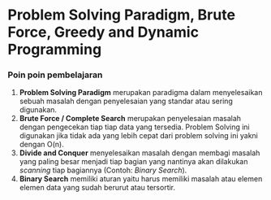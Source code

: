 # Problem Solving Paradigm, Brute Force, Greedy and Dynamic Programming

### Poin poin pembelajaran

1. **Problem Solving Paradigm** merupakan paradigma dalam menyelesaikan sebuah masalah dengan penyelesaian yang standar atau sering digunakan.
2. **Brute Force / Complete Search** merupakan penyelesaian masalah dengan pengecekan tiap tiap data yang tersedia. Problem Solving ini digunakan jika tidak ada yang lebih cepat dari problem solving ini yakni dengan O(n).
3. **Divide and Conquer** menyelesaikan masalah dengan membagi masalah yang paling besar menjadi tiap bagian yang nantinya akan dilakukan _scanning_ tiap bagiannya (Contoh: _Binary Search_).
4. **Binary Search** memiliki aturan yaitu harus memiliki masalah atau elemen elemen data yang sudah berurut atau tersortir.
